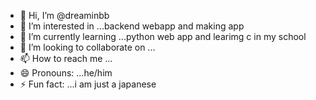 - 👋 Hi, I’m @dreaminbb
- 👀 I’m interested in ...backend webapp and making app 
- 🌱 I’m currently learning ...python web app and learimg c in my school
- 💞️ I’m looking to collaborate on ...
- 📫 How to reach me ...
- 😄 Pronouns: ...he/him
- ⚡ Fun fact: ...i am just a japanese

<!---
dreaminbb/dreaminbb is a ✨ special ✨ repository because its `README.md` (this file) appears on your GitHub profile.
You can click the Preview link to take a look at your changes.
--->
